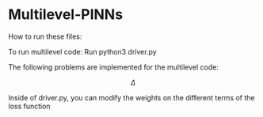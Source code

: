 # Multilevel-PINNs
How to run these files: 

To run multilevel code: 
Run python3 driver.py

The following problems are implemented for the multilevel code: 

$$\Delta$$

Inside of driver.py, you can modify the weights on the different terms of the loss function 



